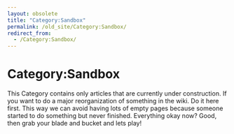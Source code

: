 ```yaml
---
layout: obsolete
title: "Category:Sandbox"
permalink: /old_site/Category:Sandbox/
redirect_from:
  - /Category:Sandbox/
---
```


Category:Sandbox
================

This Category contains only articles that are currently under construction. If you want to do a major reorganization of something in the wiki. Do it here first. This way we can avoid having lots of empty pages because someone started to do something but never finished. Everything okay now? Good, then grab your blade and bucket and lets play!

